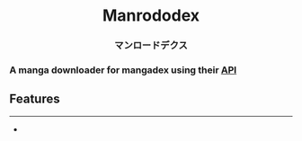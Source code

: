 <h1 align="center">Manrododex</h1>
<h3 align="center">マンロードデクス</h3>

### A manga downloader for mangadex using their [API](https://api.mangadex.org/docs/)

## Features

---

- 